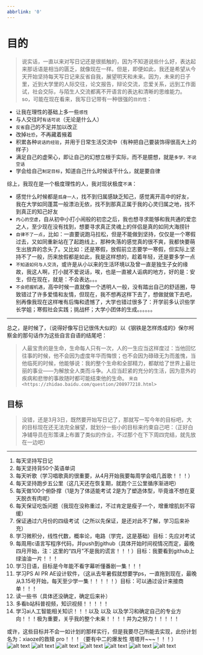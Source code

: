 ```yaml
---
abbrlink: '0'
---
```


# 目的

>说实话，一直以来对写日记还是很抵触的，因为不知道说些什么好，表达起来那话语是相当的匮乏，就像现在一样。但是，即便如此，我还是希望从今天开始坚持每天写日记来反省自我，展望明天和未来。因为，未来的日子里，近到大学里的人际交往，论文报告，辩论交流，恋爱关系，远到工作面试，社会交际，与陌生人交流都离不开语言的表达和清晰的思维能力。
so，可能在现在看来，我写日记带有一种很强的`目的性`：

* 让我在理性的基础上多一些`感性`
* 与人交往时`有话可说`（无论是什么人）
* `反省`自己的不足并加以改正
* 改掉`社恐`，不再藏着掖着
* 积累各种`说话的经验`，并用于日常生活交流中（有种把自己要装饰得很高大上的样子）
* 满足自己的虚荣心，即让自己的幻想立根于实际，而不是臆想，就是`多学，不说空话`
* 学会给自己`制定目标`，知道自己什么时候该干什么，就是要自律

综上，我现在是一个极度理性的人，我对现状极度`不满`：

* 感觉什么时候都是`孤身一人`，找不到归属感缺乏知己，感觉离开高中的好友，我在大学如同蓬蒿一般漂泊无依，找不到那真正属于我的心灵归属之地，找不到真正的知己好友
* `内心的空虚`，自从初中小打小闹般的初恋之后，我也想寻求能够和我共通的爱恋之人，至少现在没有找到，想要寻求真正灵魂上的伴侣是真的如同大海捞针
* `自律不了一点`，比如：一直要说跑马拉松，但是不能做到坚持，仅仅是一个寒假过去，又如同重新站在了起跑线上，那种失落的感觉真的很不爽，我都快要萌生出放弃的念头了。又比如：还是寒假，放假前立志要学一寒假，但实际上坚持不了一般，历来放假都是如此，我是这样想的，趁着年轻，还是要多学一点
* `不知道如何与人交流`，或许是从小以来的生活环境以及曾一直是独生子女的缘故，我这人啊，打小就不爱说话，唉，也是一直被人诟病的地方，好的是：安生，但在现在，就是：不会表达。。。
* `不会把握机遇`，高中时候一直就像一个透明人一般，没有踏出自己的舒适圈，导致错过了许多爱情和友情，但现在，我不想再这样下去了，想做就做下去吧，别再像我现在这样唯有后悔和遗憾了，大学也错过很多了：开学前多认识些学长学姐；寒假社会实践；挑战杯；大学小团体的生成。。。。。。

***
总之，是时候了，（说得好像写日记很伟大似的）以《钢铁是怎样炼成的》保尔柯察金的那句话作为这些自言自语的结尾吧：
>人最宝贵的是生命，生命每人只有一次，人的一生应当这样度过：当他回忆往事的时候，他不会因为虚度年华而悔恨；也不会因为碌碌无为而羞愧，当他临死的时候，他能够说：我的整个生命和全部精力，都献给了世界上最壮丽的事业——为解放全人类而斗争。人应当赶紧的充分的生活，因为意外的疾病和悲惨的事故随时都可能结束他的生命。
`来自<https://zhidao.baidu.com/question/208977218.html>`

## 目标

>没错，还是3月3日，既然要开始写日记了，那就写一写今年的目标吧，大的目标现在还无法完全展望，就划分一些小的目标来约束自己吧：（正好白净辅导员在形策课上布置了类似的作业，不过那个在下下周四完结，就先放在一边吧）
***

1. 每天坚持写日记
2. 每天坚持背50个英语单词
3. 每天听歌（学习唱歌真的很重要，从4月开始我要每周学会唱几首歌！！！）
4. 每天坚持跑步五公里（这几天还在恢复期，就跑个三公里循序渐进吧）
5. 每天做100个俯卧撑（1是为了体适能考试 2是为了塑造体型，毕竟谁不想在夏天脱衣有肉呢）
6. 每天保证吃饭问题（我现在没称重过，不过肯定是瘦子一个，增重增肌刻不容缓）
7. 保证通过六月份的四级考试（之所以先保证，是还对此不了解，学习后来补充）
8. 学习微积分，线性代数，概率论，电路（学完，这是基础）目标：先应对考试
9. 每周用c语言写程序代码，并push到github（具体开始时间视情况而定，最晚四月开始，注：这里的“四月”不是我的谎言！！！）目标：我要看到github上绿油油一片！！！
10. 学习日语，目标是今年能不看字幕听懂番剧一集！！！
11. 学习PS AI PR AE设计软件，（这从去年暑假就想要学ps，一直拖到现在，最晚从3.15号开始，每天至少学一集！！！！！）目标：可以通过设计来接商单！！！
12. 读一些书（具体还没确定，确定后来补）
13. 多看b站科普视频，知识视频！！！！！
14. 学习ai人工智能相关知识！！！以及 以及 以及学习和确定自己的专业方向！！！极为重要，关乎我的整个未来！！！！并为之努力！！！！！

或许，这些目标并不会一如计划的那样实行，但是我要尽己所能去实现，此份计划名为：xiaoze的救赎 pro！！！（要有中二的爆发性 塔塔开~~~！！！）
![alt text](/img/image.png)
![alt text](/img/image-1.png)
![alt text](/img/image-2.png)
![alt text](/img/image-3.png)
![alt text](/img/image-4.png)
![alt text](/img/image-5.png)
![alt text](/img/image-6.png)
